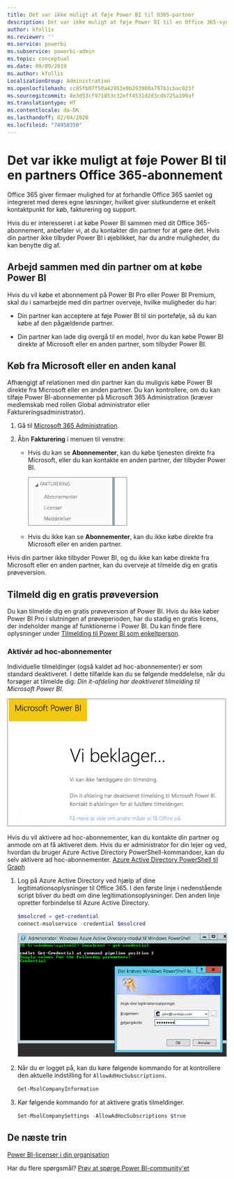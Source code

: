 ```yaml
---
title: Det var ikke muligt at føje Power BI til O365-partner
description: Det var ikke muligt at føje Power BI til en Office 365-syndikeringspartner. Den syndikerede model er en indkøbsmodel, der bruges af Office 365.
author: kfollis
ms.reviewer: ''
ms.service: powerbi
ms.subservice: powerbi-admin
ms.topic: conceptual
ms.date: 09/09/2019
ms.author: kfollis
LocalizationGroup: Administration
ms.openlocfilehash: cc85fb07f50a42952e9b293908a797b1cbac023f
ms.sourcegitcommit: 8e3d53cf971853c32eff4531d2d3cdb725a199af
ms.translationtype: HT
ms.contentlocale: da-DK
ms.lasthandoff: 02/04/2020
ms.locfileid: "74958350"
---
```

# <a name="unable-to-add-power-bi-to-office-365-partner-subscription"></a>Det var ikke muligt at føje Power BI til en partners Office 365-abonnement

Office 365 giver firmaer mulighed for at forhandle Office 365 samlet og integreret med deres egne løsninger, hvilket giver slutkunderne et enkelt kontaktpunkt for køb, fakturering og support.

Hvis du er interesseret i at købe Power BI sammen med dit Office 365-abonnement, anbefaler vi, at du kontakter din partner for at gøre det. Hvis din partner ikke tilbyder Power BI i øjeblikket, har du andre muligheder, du kan benytte dig af.

## <a name="work-with-your-partner-to-purchase-power-bi"></a>Arbejd sammen med din partner om at købe Power BI

Hvis du vil købe et abonnement på Power BI Pro eller Power BI Premium, skal du i samarbejde med din partner overveje, hvilke muligheder du har:

* Din partner kan acceptere at føje Power BI til sin portefølje, så du kan købe af den pågældende partner.

* Din partner kan lade dig overgå til en model, hvor du kan købe Power BI direkte af Microsoft eller en anden partner, som tilbyder Power BI.

## <a name="purchase-from-microsoft-or-another-channel"></a>Køb fra Microsoft eller en anden kanal

Afhængigt af relationen med din partner kan du muligvis købe Power BI direkte fra Microsoft eller en anden partner. Du kan kontrollere, om du kan tilføje Power BI-abonnementer på Microsoft 365 Administration (kræver medlemskab med rollen Global administrator eller Faktureringsadministrator).

1. Gå til [Microsoft 365 Administration](https://admin.microsoft.com/AdminPortal/Home#/homepage).

1. Åbn **Fakturering** i menuen til venstre:

    * Hvis du kan se **Abonnementer**, kan du købe tjenesten direkte fra Microsoft, eller du kan kontakte en anden partner, der tilbyder Power BI.

        ![Fakturering – med abonnementer](media/service-admin-syndication-partner/billingsub.png)

    * Hvis du ikke kan se **Abonnementer**, kan du ikke købe direkte fra Microsoft eller en anden partner.

Hvis din partner ikke tilbyder Power BI, og du ikke kan købe direkte fra Microsoft eller en anden partner, kan du overveje at tilmelde dig en gratis prøveversion.

## <a name="sign-up-for-a-free-trial"></a>Tilmeld dig en gratis prøveversion

Du kan tilmelde dig en gratis prøveversion af Power BI. Hvis du ikke køber Power BI Pro i slutningen af prøveperioden, har du stadig en gratis licens, der indeholder mange af funktionerne i Power BI. Du kan finde flere oplysninger under [Tilmelding til Power BI som enkeltperson](service-self-service-signup-for-power-bi.md).

### <a name="enable-ad-hoc-subscriptions"></a>Aktivér ad hoc-abonnementer

Individuelle tilmeldinger (også kaldet ad hoc-abonnementer) er som standard deaktiveret. I dette tilfælde kan du se følgende meddelelse, når du forsøger at tilmelde dig: *Din it-afdeling har deaktiveret tilmelding til Microsoft Power BI*.

![Billede af beklagelse](media/service-admin-syndication-partner/sorry.png)

Hvis du vil aktivere ad hoc-abonnementer, kan du kontakte din partner og anmode om at få aktiveret dem. Hvis du er administrator for din lejer og ved, hvordan du bruger Azure Active Directory PowerShell-kommandoer, kan du selv aktivere ad hoc-abonnementer. [Azure Active Directory PowerShell til Graph](/powershell/azure/active-directory/install-adv2/)

1. Log på Azure Active Directory ved hjælp af dine legitimationsoplysninger til Office 365. I den første linje i nedenstående script bliver du bedt om dine legitimationsoplysninger. Den anden linje opretter forbindelse til Azure Active Directory.

    ```powershell
    $msolcred = get-credential
    connect-msolservice -credential $msolcred
    ```

    ![Angiv dine legitimationsoplysninger](media/service-admin-syndication-partner/aad-signin.png)

1. Når du er logget på, kan du køre følgende kommando for at kontrollere den aktuelle indstilling for `AllowAdHocSubscriptions`.

    ```powershell
    Get-MsolCompanyInformation
    ```

1. Kør følgende kommando for at aktivere gratis tilmeldinger.

    ```powershell
    Set-MsolCompanySettings -AllowAdHocSubscriptions $true
    ```

## <a name="next-steps"></a>De næste trin

[Power BI-licenser i din organisation](service-admin-licensing-organization.md)

Har du flere spørgsmål? [Prøv at spørge Power BI-community'et](https://community.powerbi.com/)